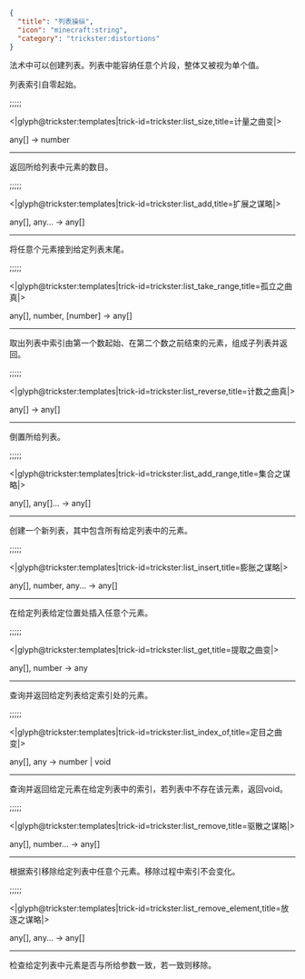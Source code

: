 ```json
{
  "title": "列表操纵",
  "icon": "minecraft:string",
  "category": "trickster:distortions"
}
```

法术中可以创建列表。列表中能容纳任意个片段，整体又被视为单个值。


列表索引自零起始。

;;;;;

<|glyph@trickster:templates|trick-id=trickster:list_size,title=计量之曲变|>

any[] -> number

---

返回所给列表中元素的数目。

;;;;;

<|glyph@trickster:templates|trick-id=trickster:list_add,title=扩展之谋略|>

any[], any... -> any[]

---

将任意个元素接到给定列表末尾。

;;;;;

<|glyph@trickster:templates|trick-id=trickster:list_take_range,title=孤立之曲真|>

any[], number, [number] -> any[]

---

取出列表中索引由第一个数起始、在第二个数之前结束的元素，组成子列表并返回。

;;;;;

<|glyph@trickster:templates|trick-id=trickster:list_reverse,title=计数之曲真|>

any[] -> any[]

---

倒置所给列表。

;;;;;

<|glyph@trickster:templates|trick-id=trickster:list_add_range,title=集合之谋略|>

any[], any[]... -> any[]

---

创建一个新列表，其中包含所有给定列表中的元素。

;;;;;

<|glyph@trickster:templates|trick-id=trickster:list_insert,title=膨胀之谋略|>

any[], number, any... -> any[]

---

在给定列表给定位置处插入任意个元素。

;;;;;

<|glyph@trickster:templates|trick-id=trickster:list_get,title=提取之曲变|>

any[], number -> any

---

查询并返回给定列表给定索引处的元素。

;;;;;

<|glyph@trickster:templates|trick-id=trickster:list_index_of,title=定目之曲变|>

any[], any -> number | void

---

查询并返回给定元素在给定列表中的索引，若列表中不存在该元素，返回void。

;;;;;

<|glyph@trickster:templates|trick-id=trickster:list_remove,title=驱散之谋略|>

any[], number... -> any[]

---

根据索引移除给定列表中任意个元素。移除过程中索引不会变化。

;;;;;

<|glyph@trickster:templates|trick-id=trickster:list_remove_element,title=放逐之谋略|>

any[], any... -> any[]

---

检查给定列表中元素是否与所给参数一致，若一致则移除。
